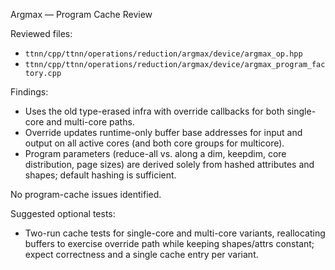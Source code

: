 Argmax — Program Cache Review

Reviewed files:
- `ttnn/cpp/ttnn/operations/reduction/argmax/device/argmax_op.hpp`
- `ttnn/cpp/ttnn/operations/reduction/argmax/device/argmax_program_factory.cpp`

Findings:
- Uses the old type-erased infra with override callbacks for both single-core and multi-core paths.
- Override updates runtime-only buffer base addresses for input and output on all active cores (and both core groups for multicore).
- Program parameters (reduce-all vs. along a dim, keepdim, core distribution, page sizes) are derived solely from hashed attributes and shapes; default hashing is sufficient.

No program-cache issues identified.

Suggested optional tests:
- Two-run cache tests for single-core and multi-core variants, reallocating buffers to exercise override path while keeping shapes/attrs constant; expect correctness and a single cache entry per variant.
